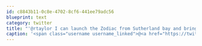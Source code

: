 ```yaml
---
id: c8843b11-0c8e-4702-8cf6-441ee79adc56
blueprint: text
category: twitter
title: "'@rtaylor I can launch the Zodiac from Sutherland bay and bring the downtown crowd down"
caption: '<span class="username username_linked">@<a href="https://twitter.com/rtaylor" title="Elon Musk">rtaylor</a></span> I can launch the Zodiac from Sutherland bay and bring the downtown crowd down'
---
```

